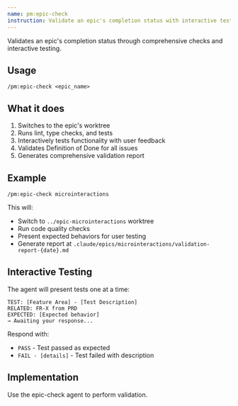 ```yaml
---
name: pm:epic-check
instruction: Validate an epic's completion status with interactive testing
---
```


Validates an epic's completion status through comprehensive checks and interactive testing.

## Usage
```
/pm:epic-check <epic_name>
```

## What it does
1. Switches to the epic's worktree
2. Runs lint, type checks, and tests
3. Interactively tests functionality with user feedback
4. Validates Definition of Done for all issues
5. Generates comprehensive validation report

## Example
```
/pm:epic-check microinteractions
```

This will:
- Switch to `../epic-microinteractions` worktree
- Run code quality checks
- Present expected behaviors for user testing
- Generate report at `.claude/epics/microinteractions/validation-report-{date}.md`

## Interactive Testing
The agent will present tests one at a time:
```
TEST: [Feature Area] - [Test Description]
RELATED: FR-X from PRD
EXPECTED: [Expected behavior]
→ Awaiting your response...
```

Respond with:
- `PASS` - Test passed as expected
- `FAIL - [details]` - Test failed with description

## Implementation
Use the epic-check agent to perform validation.